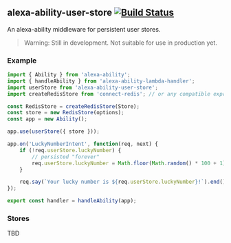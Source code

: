 alexa-ability-user-store [![Build Status](https://travis-ci.org/nickclaw/alexa-ability-user-store.svg?branch=master)](https://travis-ci.org/nickclaw/alexa-ability-user-store)
------------------------
An alexa-ability middleware for persistent user stores.

> Warning: Still in development. Not suitable for use in production yet.

### Example

```js
import { Ability } from 'alexa-ability';
import { handleAbility } from 'alexa-ability-lambda-handler';
import userStore from 'alexa-ability-user-store';
import createRedisStore from 'connect-redis'; // or any compatible express-session store

const RedisStore = createRedisStore(Store);
const store = new RedisStore(options);
const app = new Ability();

app.use(userStore({ store }));

app.on('LuckyNumberIntent', function(req, next) {
    if (!req.userStore.luckyNumber) {
        // persisted "forever"
        req.userStore.luckyNumber = Math.floor(Math.random() * 100 + 1);
    }

    req.say(`Your lucky number is ${req.userStore.luckyNumber}!`).end();
});

export const handler = handleAbility(app);
```

### Stores

TBD
